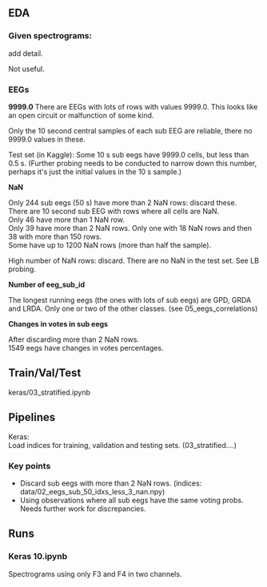 ## EDA

### Given spectrograms: 

add detail.

Not useful.

### EEGs

**9999.0**
There are EEGs with lots of rows with values 9999.0. This looks like an open circuit or malfunction of some kind.

Only the 10 second central samples of each sub EEG are reliable, there no 9999.0 values in these.

Test set (in Kaggle): Some 10 s sub eegs have 9999.0 cells, but less than 0.5 s. (Further probing needs to be conducted to narrow down this number, perhaps it's just the initial values in the 10 s sample.)

**NaN** 

Only 244 sub eegs (50 s) have more than 2 NaN rows: discard these.  
There are 10 second sub EEG with rows where all cells are NaN.   
Only 46 have more than 1 NaN row.  
Only 39 have more than 2 NaN rows. Only one with 18 NaN rows and then 38 with more than 150 rows.  
Some have up to 1200 NaN rows (more than half the sample).

High number of NaN rows: discard. There are no NaN in the test set. See LB probing.

**Number of eeg_sub_id**

The longest running eegs (the ones with lots of sub eegs) are GPD, GRDA and LRDA. Only one or two of the other classes. (see 05_eegs_correlations)

**Changes in votes in sub eegs**

After discarding more than 2 NaN rows.  
1549 eegs have changes in votes percentages.

## Train/Val/Test

keras/03_stratified.ipynb

## Pipelines

Keras:  
Load indices for training, validation and testing sets. (03_stratified....)

### Key points
- Discard sub eegs with more than 2 NaN rows. (indices: data/02_eegs_sub_50_idxs_less_3_nan.npy)
- Using observations where all sub eegs have the same voting probs. Needs further work for discrepancies.

## Runs

### Keras 10.ipynb



Spectrograms using only F3 and F4 in two channels.